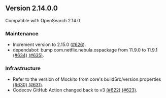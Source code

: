 ## Version 2.14.0.0

Compatible with OpenSearch 2.14.0

### Maintenance
* Increment version to 2.15.0 ([#626](https://github.com/opensearch-project/job-scheduler/pull/626)).
* dependabot: bump com.netflix.nebula.ospackage from 11.9.0 to 11.9.1 [(#634)](https://github.com/opensearch-project/job-scheduler/pull/634) [(#635)](https://github.com/opensearch-project/job-scheduler/pull/635).

### Infrastructure
* Refer to the version of Mockito from core's buildSrc/version.properties [(#630)](https://github.com/opensearch-project/job-scheduler/pull/630) [(#631)](https://github.com/opensearch-project/job-scheduler/pull/631).
* Codecov GitHub Action changed back to v3 [(#622)](https://github.com/opensearch-project/job-scheduler/pull/622) [(#623)](https://github.com/opensearch-project/job-scheduler/pull/623).
